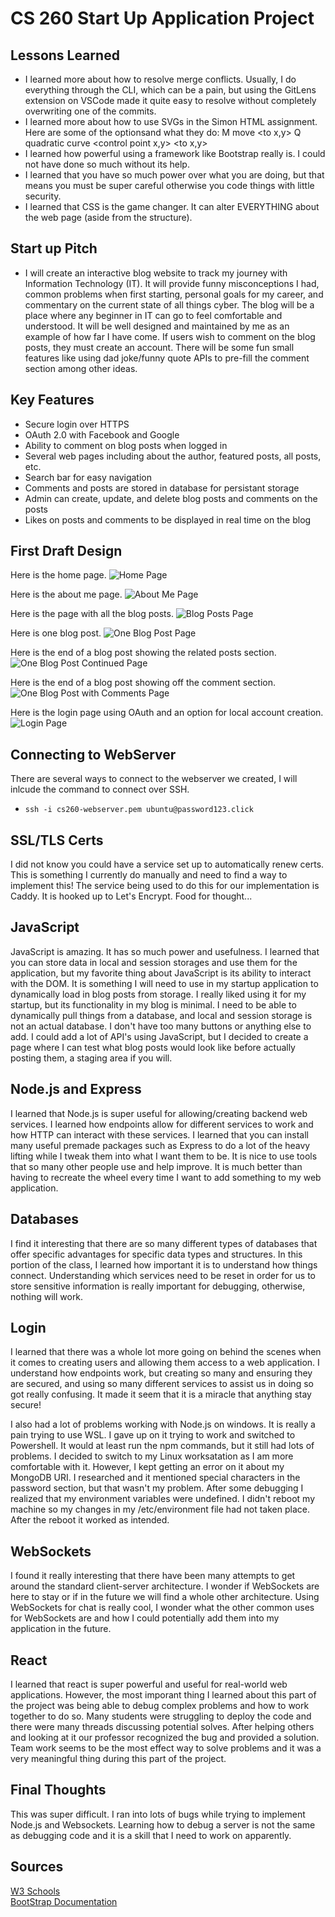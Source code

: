 # CS 260 Start Up Application Project

## Lessons Learned
- I learned more about how to resolve merge conflicts. Usually, I do everything through the CLI, which can be a pain, but using the GitLens extension on VSCode made it quite easy to resolve without completely overwriting one of the commits. 
- I learned more about how to use SVGs in the Simon HTML assignment. Here are some of the optionsand what they do: M move <to x,y> Q quadratic curve <control point x,y> <to x,y>
- I learned how powerful using a framework like Bootstrap really is. I could not have done so much without its help.
- I learned that you have so much power over what you are doing, but that means you must be super careful otherwise you code things with little security.
- I learned that CSS is the game changer. It can alter EVERYTHING about the web page (aside from the structure).

## Start up Pitch
- I will create an interactive blog website to track my journey with Information Technology (IT). It will provide funny misconceptions I had, common problems when first starting, personal goals for my career, and commentary on the current state of all things cyber. The blog will be a place where any beginner in IT can go to feel comfortable and understood. It will be well designed and maintained by me as an example of how far I have come. If users wish to comment on the blog posts, they must create an account. There will be some fun small features like using dad joke/funny quote APIs to pre-fill the comment section among other ideas.  

## Key Features
- Secure login over HTTPS
- OAuth 2.0 with Facebook and Google
- Ability to comment on blog posts when logged in
- Several web pages including about the author, featured posts, all posts, etc.
- Search bar for easy navigation
- Comments and posts are stored in database for persistant storage
- Admin can create, update, and delete blog posts and comments on the posts
- Likes on posts and comments to be displayed in real time on the blog

## First Draft Design
Here is the home page.
![Home Page](/images/home_page.png)  

Here is the about me page.
![About Me Page](/images/aboutMe_page.png)  

Here is the page with all the blog posts.
![Blog Posts Page](/images/blogPosts_page.png)  

Here is one blog post.
![One Blog Post Page](/images/oneBlogPost_page.png)  

Here is the end of a blog post showing the related posts section.
![One Blog Post Continued Page](/images/oneBlogPost_page_continued.png)  

Here is the end of a blog post showing off the comment section.
![One Blog Post with Comments Page](/images/oneBlogPost_page_comments.png)  

Here is the login page using OAuth and an option for local account creation.
![Login Page](/images/login_page.png)  

## Connecting to WebServer
There are several ways to connect to the webserver we created, I will inlcude the command to connect over SSH. 
- ```ssh -i cs260-webserver.pem ubuntu@password123.click```

## SSL/TLS Certs
I did not know you could have a service set up to automatically renew certs. This is something I currently do manually and need to find a way to implement this! The service being used to do this for our implementation is Caddy. It is hooked up to Let's Encrypt. Food for thought...

## JavaScript
JavaScript is amazing. It has so much power and usefulness. I learned that you can store data in local and session storages and use them for the application, but my favorite thing about JavaScript is its ability to interact with the DOM. It is something I will need to use in my startup application to dynamically load in blog posts from storage.
I really liked using it for my startup, but its functionality in my blog is minimal. I need to be able to dynamically pull things from a database, and local and session storage is not an actual database. I don't have too many buttons or anything else to add. I could add a lot of API's using JavaScript, but I decided to create a page where I can test what blog posts would look like before actually posting them, a staging area if you will.  

## Node.js and Express  
I learned that Node.js is super useful for allowing/creating backend web services. I learned how endpoints allow for different services to work and how HTTP can interact with these services. I learned that you can install many useful premade packages such as Express to do a lot of the heavy lifting while I tweak them into what I want them to be. It is nice to use tools that so many other people use and help improve. It is much better than having to recreate the wheel every time I want to add something to my web application.

## Databases
I find it interesting that there are so many different types of databases that offer specific advantages for specific data types and structures. In this portion of the class, I learned how important it is to understand how things connect. Understanding which services need to be reset in order for us to store sensitive information is really important for debugging, otherwise, nothing will work.

## Login
I learned that there was a whole lot more going on behind the scenes when it comes to creating users and allowing them access to a web application. I understand how endpoints work, but creating so many and ensuring they are secured, and using so many different services to assist us in doing so got really confusing. It made it seem that it is a miracle that anything stay secure!  

I also had a lot of problems working with Node.js on windows. It is really a pain trying to use WSL. I gave up on it trying to work and switched to Powershell. It would at least run the npm commands, but it still had lots of problems. I decided to switch to my Linux worksatation as I am more comfortable with it. However, I kept getting an error on it about my MongoDB URI. I researched and it mentioned special characters in the password section, but that wasn't my problem. After some debugging I realized that my environment variables were undefined. I didn't reboot my machine so my changes in my /etc/environment file had not taken place. After the reboot it worked as intended.

## WebSockets
I found it really interesting that there have been many attempts to get around the standard client-server architecture. I wonder if WebSockets are here to stay or if in the future we will find a whole other architecture. Using WebSockets for chat is really cool, I wonder what the other common uses for WebSockets are and how I could potentially add them into my application in the future. 

## React
I learned that react is super powerful and useful for real-world web applications. However, the most imporant thing I learned about this part of the project was being able to debug complex problems and how to work together to do so. Many students were struggling to deploy the code and there were many threads discussing potential solves. After helping others and looking at it our professor recognized the bug and provided a solution. Team work seems to be the most effect way to solve problems and it was a very meaningful thing during this part of the project. 

## Final Thoughts
This was super difficult. I ran into lots of bugs while trying to implement Node.js and Websockets. Learning how to debug a server is not the same as debugging code and it is a skill that I need to work on apparently.

## Sources
[W3 Schools](https://www.w3schools.com/bootstrap5/index.php)  
[BootStrap Documentation](https://getbootstrap.com/docs/5.3/getting-started/introduction/)  



